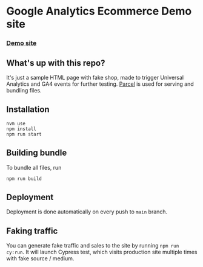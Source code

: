 # Google Analytics Ecommerce Demo site

### [Demo site](https://ga-demo.dhdev.co/)

## What's up with this repo?

It's just a sample HTML page with fake shop, made to trigger Universal Analytics and GA4 events for further testing. [Parcel](https://github.com/parcel-bundler/parcel) is used for serving and bundling files.

## Installation
```shell
nvm use
npm install
npm run start
```

## Building bundle

To bundle all files, run
```shell
npm run build
```

## Deployment
Deployment is done automatically on every push to `main` branch.

## Faking traffic
You can generate fake traffic and sales to the site by running `npm run cy:run`. It will launch Cypress test, which visits production site multiple times with fake source / medium.
